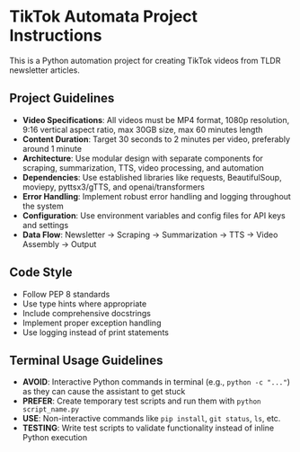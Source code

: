 <!-- Use this file to provide workspace-specific custom instructions to Copilot. For more details, visit https://code.visualstudio.com/docs/copilot/copilot-customization#_use-a-githubcopilotinstructionsmd-file -->

# TikTok Automata Project Instructions

This is a Python automation project for creating TikTok videos from TLDR newsletter articles.

## Project Guidelines

- **Video Specifications**: All videos must be MP4 format, 1080p resolution, 9:16 vertical aspect ratio, max 30GB size, max 60 minutes length
- **Content Duration**: Target 30 seconds to 2 minutes per video, preferably around 1 minute
- **Architecture**: Use modular design with separate components for scraping, summarization, TTS, video processing, and automation
- **Dependencies**: Use established libraries like requests, BeautifulSoup, moviepy, pyttsx3/gTTS, and openai/transformers
- **Error Handling**: Implement robust error handling and logging throughout the system
- **Configuration**: Use environment variables and config files for API keys and settings
- **Data Flow**: Newsletter → Scraping → Summarization → TTS → Video Assembly → Output

## Code Style

- Follow PEP 8 standards
- Use type hints where appropriate
- Include comprehensive docstrings
- Implement proper exception handling
- Use logging instead of print statements

## Terminal Usage Guidelines

- **AVOID**: Interactive Python commands in terminal (e.g., `python -c "..."`) as they can cause the assistant to get stuck
- **PREFER**: Create temporary test scripts and run them with `python script_name.py`
- **USE**: Non-interactive commands like `pip install`, `git status`, `ls`, etc.
- **TESTING**: Write test scripts to validate functionality instead of inline Python execution
